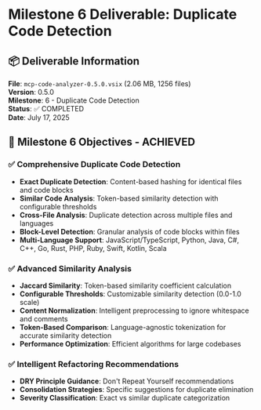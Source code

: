 # Milestone 6 Deliverable: Duplicate Code Detection

## 📦 Deliverable Information

**File**: `mcp-code-analyzer-0.5.0.vsix` (2.06 MB, 1256 files)  
**Version**: 0.5.0  
**Milestone**: 6 - Duplicate Code Detection  
**Status**: ✅ COMPLETED  
**Date**: July 17, 2025  

## 🎯 Milestone 6 Objectives - ACHIEVED

### ✅ Comprehensive Duplicate Code Detection
- **Exact Duplicate Detection**: Content-based hashing for identical files and code blocks
- **Similar Code Analysis**: Token-based similarity detection with configurable thresholds
- **Cross-File Analysis**: Duplicate detection across multiple files and languages
- **Block-Level Detection**: Granular analysis of code blocks within files
- **Multi-Language Support**: JavaScript/TypeScript, Python, Java, C#, C++, Go, Rust, PHP, Ruby, Swift, Kotlin, Scala

### ✅ Advanced Similarity Analysis
- **Jaccard Similarity**: Token-based similarity coefficient calculation
- **Configurable Thresholds**: Customizable similarity detection (0.0-1.0 scale)
- **Content Normalization**: Intelligent preprocessing to ignore whitespace and comments
- **Token-Based Comparison**: Language-agnostic tokenization for accurate similarity detection
- **Performance Optimization**: Efficient algorithms for large codebases

### ✅ Intelligent Refactoring Recommendations
- **DRY Principle Guidance**: Don't Repeat Yourself recommendations
- **Consolidation Strategies**: Specific suggestions for duplicate elimination
- **Severity Classification**: Exact vs similar duplicate categorization
